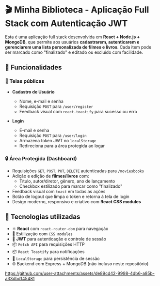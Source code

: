 # 🎬 Minha Biblioteca - Aplicação Full Stack com Autenticação JWT

Esta é uma aplicação full stack desenvolvida em **React + Node.js + MongoDB**, que permite aos usuários **cadastrarem, autenticarem e gerenciarem uma lista personalizada de filmes e livros**. Cada item pode ser marcado como "finalizado" e editado ou excluído com facilidade.

## 🚀 Funcionalidades

### 🧾 Telas públicas

- **Cadastro de Usuário**
  - Nome, e-mail e senha
  - Requisição `POST` para `/user/register`
  - Feedback visual com `react-toastify` para sucesso ou erro

- **Login**
  - E-mail e senha
  - Requisição `POST` para `/user/login`
  - Armazena token JWT no `localStorage`
  - Redireciona para a área protegida ao logar

### 🔒 Área Protegida (Dashboard)

- Requisições `GET`, `POST`, `PUT`, `DELETE` autenticadas para `/moviesbooks`
- Adição e edição de **filmes/livros** com:
  - Título, autor/diretor, gênero, ano de lançamento
  - Checkbox estilizado para marcar como "finalizado"
- Feedback visual com `toast` em todas as ações
- Botão de logout que limpa o token e retorna à tela de login
- Design moderno, responsivo e criativo com **React CSS modules**

## 🧪 Tecnologias utilizadas

- ⚛️ **React** com `react-router-dom` para navegação
- 🎨 Estilização com `CSS modules`
- 🔐 **JWT** para autenticação e controle de sessão
- 📦 `Fetch API` para requisições HTTP
- 📦 `React Toastify` para notificações
- 💾 `LocalStorage` para persistência de sessão
- 🌐 Backend com Express + MongoDB (não incluso neste repositório)




https://github.com/user-attachments/assets/de89cd42-9998-4db6-a85b-a33dbd145481

